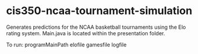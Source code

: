# cis350-ncaa-tournament-simulation
Generates predictions for the NCAA basketball tournaments using the Elo rating system. Main.java is located within the presentation folder.

To run: programMainPath elofile gamesfile logfile

